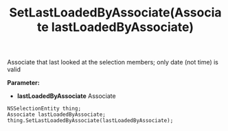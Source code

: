 ﻿---
uid: crmscript_ref_NSSelectionEntity_SetLastLoadedByAssociate
title: SetLastLoadedByAssociate(Associate lastLoadedByAssociate)
intellisense: NSSelectionEntity.SetLastLoadedByAssociate
keywords: NSSelectionEntity, GetLastLoadedByAssociate
so.topic: reference
---

Associate that last looked at the selection members; only date (not time) is valid

**Parameter:** 
 - **lastLoadedByAssociate** Associate

```crmscript
NSSelectionEntity thing;
Associate lastLoadedByAssociate;
thing.SetLastLoadedByAssociate(lastLoadedByAssociate);
```

